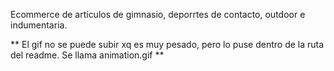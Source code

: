 Ecommerce de artículos de gimnasio, deporrtes de contacto, outdoor e indumentaria.

** El gif no se puede subir xq es muy pesado, pero lo puse dentro de la ruta del readme. 
Se llama animation.gif **

